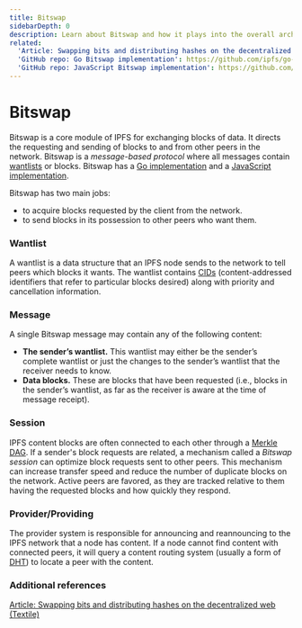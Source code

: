 ```yaml
---
title: Bitswap
sidebarDepth: 0
description: Learn about Bitswap and how it plays into the overall architecture of IPFS, the InterPlanetary File System.
related:
  'Article: Swapping bits and distributing hashes on the decentralized web (Textile)': https://medium.com/textileio/swapping-bits-and-distributing-hashes-on-the-decentralized-web-5da98a3507
  'GitHub repo: Go Bitswap implementation': https://github.com/ipfs/go-bitswap
  'GitHub repo: JavaScript Bitswap implementation': https://github.com/ipfs/js-ipfs-bitswap
---
```


# Bitswap

Bitswap is a core module of IPFS for exchanging blocks of data. It directs the requesting and sending of blocks to and from other peers in the network. Bitswap is a _message-based protocol_ where all messages contain [wantlists](#wantlist) or blocks. Bitswap has a [Go implementation](https://github.com/ipfs/go-bitswap) and a [JavaScript implementation](https://github.com/ipfs/js-ipfs-bitswap).

Bitswap has two main jobs:
- to acquire blocks requested by the client from the network.
- to send blocks in its possession to other peers who want them.

### Wantlist

A wantlist is a data structure that an IPFS node sends to the network to tell peers which blocks it wants. The wantlist contains [CIDs](https://docs-beta.ipfs.io/concepts/content-addressing/) (content-addressed identifiers that refer to particular blocks desired) along with priority and cancellation information.

### Message

A single Bitswap message may contain any of the following content:

-  **The sender’s wantlist.** This wantlist may either be the sender’s complete wantlist or just the changes to the sender’s wantlist that the receiver needs to know.
-  **Data blocks.** These are blocks that have been requested (i.e., blocks in the sender’s wantlist, as far as the receiver is aware at the time of message receipt).

### Session

IPFS content blocks are often connected to each other through a [Merkle DAG](https://docs-beta.ipfs.io/concepts/merkle-dag/). If a sender's block requests are related, a mechanism called a _Bitswap session_ can optimize block requests sent to other peers. This mechanism can increase transfer speed and reduce the number of duplicate blocks on the network. Active peers are favored, as they are tracked relative to them having the requested blocks and how quickly they respond.

### Provider/Providing

The provider system is responsible for announcing and reannouncing to the IPFS network that a node has content. If a node cannot find content with connected peers, it will query a content routing system (usually a form of [DHT](https://docs-beta.ipfs.io/concepts/dht/)) to locate a peer with the content.

### Additional references

[Article: Swapping bits and distributing hashes on the decentralized web (Textile)](https://medium.com/textileio/swapping-bits-and-distributing-hashes-on-the-decentralized-web-5da98a3507)

